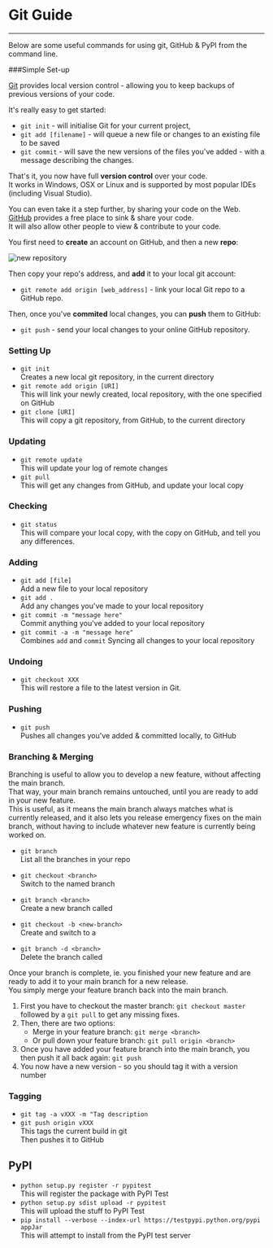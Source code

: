 # Git Guide
----  
Below are some useful commands for using git, GitHub & PyPI from the command line.  

###Simple Set-up

[Git](https://git-scm.com/) provides local version control - allowing you to keep backups of previous versions of your code.  

It's really easy to get started:  

* `git init` - will initialise Git for your current project,  
* `git add [filename]` - will queue a new file or changes to an existing file to be saved  
* `git commit` - will save the new versions of the files you've added - with a message describing the changes.  

That's it, you now have full **version control** over your code.  
It works in Windows, OSX or Linux and is supported by most popular IDEs (including Visual Studio).  

You can even take it a step further, by sharing your code on the Web.  
[GitHub](http://github.com) provides a free place to sink & share your code.  
It will also allow other people to view & contribute to your code.  

You first need to **create** an account on GitHub, and then a new **repo**:  

![new repository](/img/git/repoCreate.png)  

Then copy your repo's address, and **add** it to your local git account:  

* `git remote add origin [web_address]` - link your local Git repo to a GitHub repo.  

Then, once you've **commited** local changes, you can **push** them to GitHub:  

* `git push` - send your local changes to your online GitHub repository.  

### Setting Up  
* `git init`  
Creates a new local git repository, in the current directory  
* `git remote add origin [URI]`  
This will link your newly created, local repository, with the one specified on GitHub  
* `git clone [URI]`  
This will copy a git repository, from GitHub, to the current directory  

### Updating
* `git remote update`  
This will update your log of remote changes  
* `git pull`  
This will get any changes from GitHub, and update your local copy  

### Checking  
* `git status`  
This will compare your local copy, with the copy on GitHub, and tell you any differences.  

### Adding  
* `git add [file]`  
Add a new file to your local repository  
* `git add .`  
Add any changes you've made to your local repository  
* `git commit -m "message here"`  
Commit anything you've added to your local repository  
* `git commit -a -m "message here"`  
Combines `add` and `commit` Syncing all changes to your local repository  

### Undoing  
* `git checkout XXX`  
This will restore a file to the latest version in Git.  

### Pushing  
* `git push`  
Pushes all changes you've added & committed locally, to GitHub  

### Branching & Merging  

Branching is useful to allow you to develop a new feature, without affecting the main branch.  
That way, your main branch remains untouched, until you are ready to add in your new feature.  
This is useful, as it means the main branch always matches what is currently released, and it also lets you release emergency fixes on the main branch, without having to include whatever new feature is currently being worked on.  

* `git branch`  
List all the branches in your repo  

* `git checkout <branch>`  
Switch to the named branch  

* `git branch <branch>`  
Create a new branch called <branch>  

* `git checkout -b <new-branch>`  
Create and switch to a <new-branch>  

* `git branch -d <branch>`  
Delete the branch called <branch>  

Once your branch is complete, ie. you finished your new feature and are ready to add it to your main branch for a new release.  
You simply merge your feature branch back into the main branch.  

1. First you have to checkout the master branch: `git checkout master` followed by a `git pull` to get any missing fixes.  
2. Then, there are two options:  
    * Merge in your feature branch: `git merge <branch>`  
    * Or pull down your feature branch: `git pull origin <branch>`  
3. Once you have added your feature branch into the main branch, you then push it all back again: `git push`  
4. You now have a new version - so you should tag it with a version number  

### Tagging
* `git tag -a vXXX -m "Tag description`  
* `git push origin vXXX`  
This tags the current build in git  
Then pushes it to GitHub

## PyPI  
* `python setup.py register -r pypitest`  
This will register the package with PyPI Test  
* `python setup.py sdist upload -r pypitest`  
This will upload the stuff to PyPI Test  
* `pip install --verbose --index-url https://testpypi.python.org/pypi appJar  `  
This will attempt to install from the PyPI test server  
